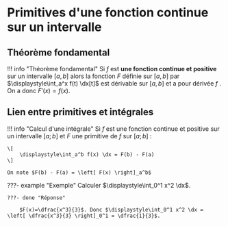 # Primitives d'une fonction continue sur un intervalle

## Théorème fondamental

!!! info "Théorème fondamental"
    Si $f$ est **une fonction continue et positive** sur un intervalle $[a,b]$ alors la fonction $F$ définie sur $[a,b]$ par $\displaystyle\int_a^x f(t) \dx[t]$ est dérivable sur $[a,b]$ et a pour dérivée $f$ . On a donc $F'(x)=f(x)$.
 


## Lien entre primitives et intégrales

!!! info "Calcul d'une intégrale"
    Si $f$ est une fonction continue et positive sur un intervalle $[a;b]$ et $F$ une primitive de $f$ sur $[a;b]$ : 
    
    \[
        \displaystyle\int_a^b f(x) \dx = F(b) - F(a)
    \]

    On note $F(b) - F(a) = \left[ F(x) \right]_a^b$
 


???- example "Exemple"
    Calculer $\displaystyle\int_0^1 x^2 \dx$.

    ???- done "Réponse"
    
        $F(x)=\dfrac{x^3}{3}$. Donc $\displaystyle\int_0^1 x^2 \dx = \left[ \dfrac{x^3}{3} \right]_0^1 = \dfrac{1}{3}$.

